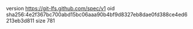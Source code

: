 version https://git-lfs.github.com/spec/v1
oid sha256:4e2f367bc700abd15bc06aaa90b4bf9d8327eb8dae0fd388ce4ed6213eb3d811
size 781
